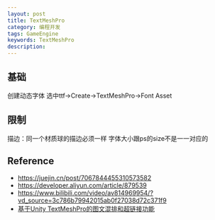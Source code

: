 ```yaml
---
layout: post
title: TextMeshPro
category: 编程开发
tags: GameEngine
keywords: TextMeshPro
description: 
---
```


## 基础

创建动态字体
选中ttf->Create->TextMeshPro->Font Asset

## 限制

描边：同一个材质球的描边必须一样
字体大小跟ps的size不是一一对应的

## Reference

* <https://juejin.cn/post/7067844455310573582>
* <https://developer.aliyun.com/article/879539>
* <https://www.bilibili.com/video/av814969954/?vd_source=3c786b79942015ab0f27038d72c371f9>
* [基于Unity TextMeshPro的图文混排和超链接功能](https://www.lfzxb.top/unity-textmeshpro-something/)